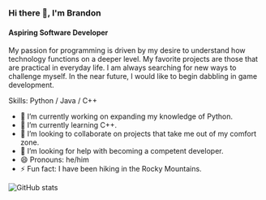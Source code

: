 ### Hi there 👋, I'm Brandon
#### Aspiring Software Developer


My passion for programming is driven by my desire to understand how technology functions on a deeper level. My favorite projects are those that are practical in everyday life. I am always searching for new ways to challenge myself. In the near future, I would like to begin dabbling in game development.

Skills: Python / Java / C++

- 🔭 I’m currently working on expanding my knowledge of Python. 
- 🌱 I’m currently learning C++. 
- 👯 I’m looking to collaborate on projects that take me out of my comfort zone. 
- 🤔 I’m looking for help with becoming a competent developer. 
- 😄 Pronouns: he/him 
- ⚡ Fun fact: I have been hiking in the Rocky Mountains. 




![GitHub stats](https://github-readme-stats.vercel.app/api?username=ckberns&show_icons=true)  

